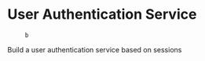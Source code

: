 # User Authentication Service
     
         b
          


                


Build a user authentication service based on sessions
